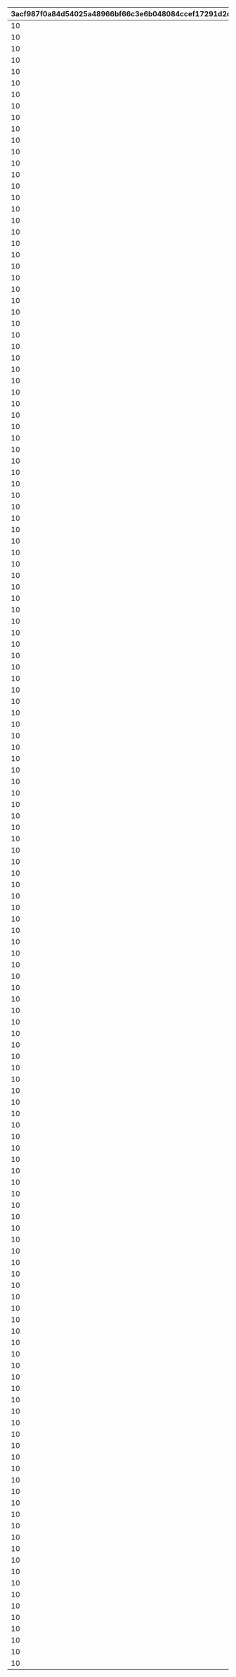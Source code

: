 |3acf987f0a84d54025a48966bf66c3e6b048084ccef17291d2c0efb259b4a8a9|43a4b7e0800cd3e2d251d7f978708832e0e39702addbf55317758b679fedfc88|9f614ccd86bdd703f38c9a027f8ed0d64a6a989af728d9de418cf266c57d1f5e|3e158d220ea6da6f776bec8789a0db6cf1d3684a73f6f87376e4d61edd47e9e4|c2e0c610e507ef5b2e5c33e3c0d053d4530e7d1e9508a94298090fadec963fdf|9cb0c7de1fca0443ffd80eb9e24562d607be5552d904933b6e4d6c9984c5ea97|7a6e34d25b21c4c7a8c8f57df75fc047f717021ab6cffd02dc8dd3c43c061397|5081dd8913ef575f35dfe4481cd2eac156730ce83cbef3a649125d99f310446a|4939490820dba9a2b8908aecda80d44a70e3ad507668334534d10c504a85aff0|847d7b01d2bd5d0b99ce8dfd063340ead6957d242389c68d7f175eb2683f1395|615330466b9f3ec45689e8b675a26ba799787047aed895f9ac64b58329a67c2a|df4cca9e57f27be118e1923e1ddc2afc47f46e4a52938cd14ffcfbe5cb142ec1|75e772b1825790bfcefbca987746d5d78671609c121aa8013edc2329759aedab|d688ceab4ca069d4738f2c2ec54893bf5ea3cc8cbc7dcb5257ae48ba33917acf|91402431d4a87880c44f91c408702341fb2ccafc2d3e9fc912aedb6371f89773|601f79023b0e68aa8b821c6eaf6024247a272f3f6bc04f90f575e78d7d0c7748|
| --- | --- | --- | --- | --- | --- | --- | --- | --- | --- | --- | --- | --- | --- | --- | --- |
|10|1001001|50|90008|2|2|8|200|91002|94002|400|12|2|25011|25021|500000|
|10|1001002|50|90008|2|2|8|200|91002|94002|400|12|2|25012|25021|500000|
|10|1001003|50|90008|2|2|8|200|91002|94002|400|12|2|25013|25021|500000|
|10|1001004|50|90008|2|2|8|200|91002|94002|400|12|2|25014|25021|500000|
|10|1001005|50|90008|2|2|8|200|91002|94002|400|12|2|25015|25021|500000|
|10|1001006|50|90008|2|2|8|200|91002|94002|400|12|2|25011|25021|500000|
|10|1001007|50|90008|2|2|8|200|91002|94002|400|12|2|25012|25021|500000|
|10|1001008|50|90008|2|2|8|200|91002|94002|400|12|2|25013|25021|500000|
|10|1001009|50|90008|2|2|8|200|91002|94002|400|12|2|25014|25021|500000|
|10|1001010|10|90008|2|2|8|200|91002|94002|400|12|2|25015|25001|500000|
|10|1001011|50|90008|2|2|8|200|91002|94002|400|12|2|25011|25021|500000|
|10|1001012|50|90008|2|2|8|200|91002|94002|400|12|2|25012|25021|500000|
|10|1001013|50|90008|2|2|8|200|91002|94002|400|12|2|25013|25021|500000|
|10|1001014|50|90008|2|2|8|200|91002|94002|400|12|2|25014|25021|500000|
|10|1001015|50|90008|2|2|8|200|91002|94002|400|12|2|25015|25021|500000|
|10|1001016|50|90008|2|0|8|200|91002|94002|0|12|2|0|25021|500000|
|10|1001017|50|90008|2|0|8|200|91002|94002|0|12|2|0|25021|500000|
|10|1001018|50|90008|2|0|8|200|91002|94002|0|12|2|0|25021|500000|
|10|1002001|50|90008|2|2|8|200|91002|94002|400|12|2|25011|25021|500000|
|10|1002002|50|90008|2|2|8|200|91002|94002|400|12|2|25012|25021|500000|
|10|1002003|50|90008|2|2|8|200|91002|94002|400|12|2|25013|25021|500000|
|10|1002004|50|90008|2|2|8|200|91002|94002|400|12|2|25014|25021|500000|
|10|1002005|50|90008|2|2|8|200|91002|94002|400|12|2|25015|25021|500000|
|10|1002006|50|90008|2|2|8|200|91002|94002|400|12|2|25011|25021|500000|
|10|1002007|50|90008|2|2|8|200|91002|94002|400|12|2|25012|25021|500000|
|10|1002008|50|90008|2|2|8|200|91002|94002|400|12|2|25013|25021|500000|
|10|1002009|50|90008|2|2|8|200|91002|94002|400|12|2|25014|25021|500000|
|10|1002010|10|90008|2|2|8|200|91002|94002|400|12|2|25015|25001|500000|
|10|1002011|50|90008|2|2|8|200|91002|94002|400|12|2|25011|25021|500000|
|10|1002012|50|90008|2|2|8|200|91002|94002|400|12|2|25012|25021|500000|
|10|1002013|50|90008|2|2|8|200|91002|94002|400|12|2|25013|25021|500000|
|10|1002014|50|90008|2|2|8|200|91002|94002|400|12|2|25014|25021|500000|
|10|1002015|50|90008|2|2|8|200|91002|94002|400|12|2|25015|25021|500000|
|10|1002016|50|90008|2|0|8|200|91002|94002|0|12|2|0|25021|500000|
|10|1002017|50|90008|2|0|8|200|91002|94002|0|12|2|0|25021|500000|
|10|1002018|50|90008|2|0|8|200|91002|94002|0|12|2|0|25021|500000|
|10|1003001|50|90008|2|2|8|200|91002|94002|400|12|2|25011|25021|500000|
|10|1003002|50|90008|2|2|8|200|91002|94002|400|12|2|25012|25021|500000|
|10|1003003|50|90008|2|2|8|200|91002|94002|400|12|2|25013|25021|500000|
|10|1003004|50|90008|2|2|8|200|91002|94002|400|12|2|25014|25021|500000|
|10|1003005|50|90008|2|2|8|200|91002|94002|400|12|2|25015|25021|500000|
|10|1003006|50|90008|2|2|8|200|91002|94002|400|12|2|25011|25021|500000|
|10|1003007|50|90008|2|2|8|200|91002|94002|400|12|2|25012|25021|500000|
|10|1003008|50|90008|2|2|8|200|91002|94002|400|12|2|25013|25021|500000|
|10|1003009|50|90008|2|2|8|200|91002|94002|400|12|2|25014|25021|500000|
|10|1003010|10|90008|2|2|8|200|91002|94002|400|12|2|25015|25001|500000|
|10|1003011|50|90008|2|2|8|200|91002|94002|400|12|2|25011|25021|500000|
|10|1003012|50|90008|2|2|8|200|91002|94002|400|12|2|25012|25021|500000|
|10|1003013|50|90008|2|2|8|200|91002|94002|400|12|2|25013|25021|500000|
|10|1003014|50|90008|2|2|8|200|91002|94002|400|12|2|25014|25021|500000|
|10|1003015|50|90008|2|2|8|200|91002|94002|400|12|2|25015|25021|500000|
|10|1003016|50|90008|2|0|8|200|91002|94002|0|12|2|0|25021|500000|
|10|1003017|50|90008|2|0|8|200|91002|94002|0|12|2|0|25021|500000|
|10|1003018|50|90008|2|0|8|200|91002|94002|0|12|2|0|25021|500000|
|10|1004001|50|90008|2|2|8|200|91002|94002|400|12|2|25011|25021|500000|
|10|1004002|50|90008|2|2|8|200|91002|94002|400|12|2|25012|25021|500000|
|10|1004003|50|90008|2|2|8|200|91002|94002|400|12|2|25013|25021|500000|
|10|1004004|50|90008|2|2|8|200|91002|94002|400|12|2|25014|25021|500000|
|10|1004005|50|90008|2|2|8|200|91002|94002|400|12|2|25015|25021|500000|
|10|1004006|50|90008|2|2|8|200|91002|94002|400|12|2|25011|25021|500000|
|10|1004007|50|90008|2|2|8|200|91002|94002|400|12|2|25012|25021|500000|
|10|1004008|50|90008|2|2|8|200|91002|94002|400|12|2|25013|25021|500000|
|10|1004009|50|90008|2|2|8|200|91002|94002|400|12|2|25014|25021|500000|
|10|1004010|10|90008|2|2|8|200|91002|94002|400|12|2|25015|25001|500000|
|10|1004011|50|90008|2|2|8|200|91002|94002|400|12|2|25011|25021|500000|
|10|1004012|50|90008|2|2|8|200|91002|94002|400|12|2|25012|25021|500000|
|10|1004013|50|90008|2|2|8|200|91002|94002|400|12|2|25013|25021|500000|
|10|1004014|50|90008|2|2|8|200|91002|94002|400|12|2|25014|25021|500000|
|10|1004015|50|90008|2|2|8|200|91002|94002|400|12|2|25015|25021|500000|
|10|1004016|50|90008|2|0|8|200|91002|94002|0|12|2|0|25021|500000|
|10|1004017|50|90008|2|0|8|200|91002|94002|0|12|2|0|25021|500000|
|10|1004018|50|90008|2|0|8|200|91002|94002|0|12|2|0|25021|500000|
|10|1005001|50|90008|2|2|8|200|91002|94002|400|12|2|25011|25021|500000|
|10|1005002|50|90008|2|2|8|200|91002|94002|400|12|2|25012|25021|500000|
|10|1005003|50|90008|2|2|8|200|91002|94002|400|12|2|25013|25021|500000|
|10|1005004|50|90008|2|2|8|200|91002|94002|400|12|2|25014|25021|500000|
|10|1005005|50|90008|2|2|8|200|91002|94002|400|12|2|25015|25021|500000|
|10|1005006|50|90008|2|2|8|200|91002|94002|400|12|2|25011|25021|500000|
|10|1005007|50|90008|2|2|8|200|91002|94002|400|12|2|25012|25021|500000|
|10|1005008|50|90008|2|2|8|200|91002|94002|400|12|2|25013|25021|500000|
|10|1005009|50|90008|2|2|8|200|91002|94002|400|12|2|25014|25021|500000|
|10|1005010|10|90008|2|2|8|200|91002|94002|400|12|2|25015|25001|500000|
|10|1005011|50|90008|2|2|8|200|91002|94002|400|12|2|25011|25021|500000|
|10|1005012|50|90008|2|2|8|200|91002|94002|400|12|2|25012|25021|500000|
|10|1005013|50|90008|2|2|8|200|91002|94002|400|12|2|25013|25021|500000|
|10|1005014|50|90008|2|2|8|200|91002|94002|400|12|2|25014|25021|500000|
|10|1005015|50|90008|2|2|8|200|91002|94002|400|12|2|25015|25021|500000|
|10|1005016|50|90008|2|0|8|200|91002|94002|0|12|2|0|25021|500000|
|10|1005017|50|90008|2|0|8|200|91002|94002|0|12|2|0|25021|500000|
|10|1005018|50|90008|2|0|8|200|91002|94002|0|12|2|0|25021|500000|
|10|1006001|50|90008|2|2|8|200|91002|94002|400|12|2|25011|25021|500000|
|10|1006002|50|90008|2|2|8|200|91002|94002|400|12|2|25012|25021|500000|
|10|1006003|50|90008|2|2|8|200|91002|94002|400|12|2|25013|25021|500000|
|10|1006004|50|90008|2|2|8|200|91002|94002|400|12|2|25014|25021|500000|
|10|1006005|50|90008|2|2|8|200|91002|94002|400|12|2|25015|25021|500000|
|10|1006006|50|90008|2|2|8|200|91002|94002|400|12|2|25011|25021|500000|
|10|1006007|50|90008|2|2|8|200|91002|94002|400|12|2|25012|25021|500000|
|10|1006008|50|90008|2|2|8|200|91002|94002|400|12|2|25013|25021|500000|
|10|1006009|50|90008|2|2|8|200|91002|94002|400|12|2|25014|25021|500000|
|10|1006010|10|90008|2|2|8|200|91002|94002|400|12|2|25015|25001|500000|
|10|1006011|50|90008|2|2|8|200|91002|94002|400|12|2|25011|25021|500000|
|10|1006012|50|90008|2|2|8|200|91002|94002|400|12|2|25012|25021|500000|
|10|1006013|50|90008|2|2|8|200|91002|94002|400|12|2|25013|25021|500000|
|10|1006014|50|90008|2|2|8|200|91002|94002|400|12|2|25014|25021|500000|
|10|1006015|50|90008|2|2|8|200|91002|94002|400|12|2|25015|25021|500000|
|10|1006016|50|90008|2|0|8|200|91002|94002|0|12|2|0|25021|500000|
|10|1006017|50|90008|2|0|8|200|91002|94002|0|12|2|0|25021|500000|
|10|1006018|50|90008|2|0|8|200|91002|94002|0|12|2|0|25021|500000|
|10|1007001|50|90008|2|2|8|200|91002|94002|400|12|2|25011|25021|500000|
|10|1007002|50|90008|2|2|8|200|91002|94002|400|12|2|25012|25021|500000|
|10|1007003|50|90008|2|2|8|200|91002|94002|400|12|2|25013|25021|500000|
|10|1007004|50|90008|2|2|8|200|91002|94002|400|12|2|25014|25021|500000|
|10|1007005|50|90008|2|2|8|200|91002|94002|400|12|2|25015|25021|500000|
|10|1007006|50|90008|2|2|8|200|91002|94002|400|12|2|25011|25021|500000|
|10|1007007|50|90008|2|2|8|200|91002|94002|400|12|2|25012|25021|500000|
|10|1007008|50|90008|2|2|8|200|91002|94002|400|12|2|25013|25021|500000|
|10|1007009|50|90008|2|2|8|200|91002|94002|400|12|2|25014|25021|500000|
|10|1007010|10|90008|2|2|8|200|91002|94002|400|12|2|25015|25001|500000|
|10|1007011|50|90008|2|2|8|200|91002|94002|400|12|2|25011|25021|500000|
|10|1007012|50|90008|2|2|8|200|91002|94002|400|12|2|25012|25021|500000|
|10|1007013|50|90008|2|2|8|200|91002|94002|400|12|2|25013|25021|500000|
|10|1007014|50|90008|2|2|8|200|91002|94002|400|12|2|25014|25021|500000|
|10|1007015|50|90008|2|2|8|200|91002|94002|400|12|2|25015|25021|500000|
|10|1007016|50|90008|2|0|8|200|91002|94002|0|12|2|0|25021|500000|
|10|1007017|50|90008|2|0|8|200|91002|94002|0|12|2|0|25021|500000|
|10|1007018|50|90008|2|0|8|200|91002|94002|0|12|2|0|25021|500000|
|10|1008001|50|90008|2|2|8|200|91002|94002|400|12|2|25011|25021|500000|
|10|1008002|50|90008|2|2|8|200|91002|94002|400|12|2|25012|25021|500000|
|10|1008003|50|90008|2|2|8|200|91002|94002|400|12|2|25013|25021|500000|
|10|1008004|50|90008|2|2|8|200|91002|94002|400|12|2|25014|25021|500000|
|10|1008005|50|90008|2|2|8|200|91002|94002|400|12|2|25015|25021|500000|
|10|1008006|50|90008|2|2|8|200|91002|94002|400|12|2|25011|25021|500000|
|10|1008007|50|90008|2|2|8|200|91002|94002|400|12|2|25012|25021|500000|
|10|1008008|50|90008|2|2|8|200|91002|94002|400|12|2|25013|25021|500000|
|10|1008009|50|90008|2|2|8|200|91002|94002|400|12|2|25014|25021|500000|
|10|1008010|10|90008|2|2|8|200|91002|94002|400|12|2|25015|25001|500000|
|10|1008011|50|90008|2|2|8|200|91002|94002|400|12|2|25011|25021|500000|
|10|1008012|50|90008|2|2|8|200|91002|94002|400|12|2|25012|25021|500000|
|10|1008013|50|90008|2|2|8|200|91002|94002|400|12|2|25013|25021|500000|
|10|1008014|50|90008|2|2|8|200|91002|94002|400|12|2|25014|25021|500000|
|10|1008015|50|90008|2|2|8|200|91002|94002|400|12|2|25015|25021|500000|
|10|1008016|50|90008|2|0|8|200|91002|94002|0|12|2|0|25021|500000|
|10|1008017|50|90008|2|0|8|200|91002|94002|0|12|2|0|25021|500000|
|10|1008018|50|90008|2|0|8|200|91002|94002|0|12|2|0|25021|500000|